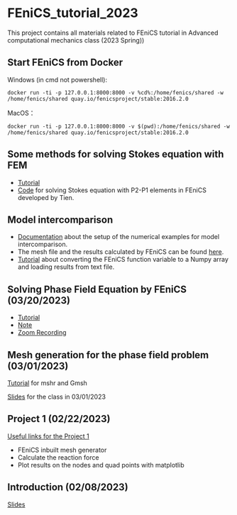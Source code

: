 
# FEniCS_tutorial_2023
This project contains all materials related to FEniCS tutorial in Advanced computational mechanics class (2023 Spring))
## Start FEniCS from Docker
Windows (in cmd not powershell):

    docker run -ti -p 127.0.0.1:8000:8000 -v %cd%:/home/fenics/shared -w /home/fenics/shared quay.io/fenicsproject/stable:2016.2.0

MacOS：

    docker run -ti -p 127.0.0.1:8000:8000 -v $(pwd):/home/fenics/shared -w /home/fenics/shared quay.io/fenicsproject/stable:2016.2.0

## Some methods for solving Stokes equation with FEM

- [Tutorial](https://github.com/YuxiangGao0321/FEniCS_tutorial_2023/blob/main/Tutorial/StokesFEM.md)
- [Code](https://github.com/YuxiangGao0321/FEniCS_tutorial_2023/blob/main/Codes/TH_Tien.py) for solving Stokes equation with P2-P1 elements in FEniCS developed by Tien.

## Model intercomparison
- [Documentation](https://github.com/YuxiangGao0321/FEniCS_tutorial_2023/blob/main/Tutorial/intercomparison.md) about the setup of the numerical examples for model intercomparison.
- The mesh file and the results calculated by FEniCS can be found [here](https://github.com/YuxiangGao0321/FEniCS_tutorial_2023/tree/main/Model_intercomparison).
- [Tutorial](https://github.com/YuxiangGao0321/FEniCS_tutorial_2023/blob/main/Tutorial/FEniCS2Numpy.md) about converting the FEniCS function variable to a Numpy array and loading results from text file.

## Solving Phase Field Equation by FEniCS (03/20/2023)

- [Tutorial](https://github.com/YuxiangGao0321/FEniCS_tutorial_2023/blob/main/Tutorial/PhaseFieldDamage_FEniCS.md)
- [Note](https://github.com/YuxiangGao0321/FEniCS_tutorial_2023/blob/main/figs/Note_03202023.jpg?raw=true)
- [Zoom Recording](https://vanderbilt.zoom.us/rec/share/P6Z4lniGENnVe13MfrxiL13Tzgy6ykm3gYDY1WRBz5IJZppgP705C3BRH7vke0P-.mJmepQ_5fFidVP1B)

## Mesh generation for the phase field problem (03/01/2023)
[Tutorial](https://github.com/YuxiangGao0321/FEniCS_tutorial_2023/blob/main/Tutorial/MeshforCrack.md) for mshr and Gmsh

[Slides](https://github.com/YuxiangGao0321/FEniCS_tutorial_2023/blob/main/Slides/Slides_03012023.pdf) for the class in 03/01/2023
## Project 1 (02/22/2023)
[Useful links for the Project 1](https://github.com/YuxiangGao0321/FEniCS_tutorial_2023/blob/main/Tutorial/UsefulLink_Project1.md)

- FEniCS inbuilt mesh generator
- Calculate the reaction force
- Plot results on the nodes and quad points with matplotlib
## Introduction (02/08/2023)
[Slides](https://github.com/YuxiangGao0321/FEniCS_tutorial_2023/blob/main/Slides/Mesh%20generation%20and%20coding%20in%20FEniCS.pdf)
